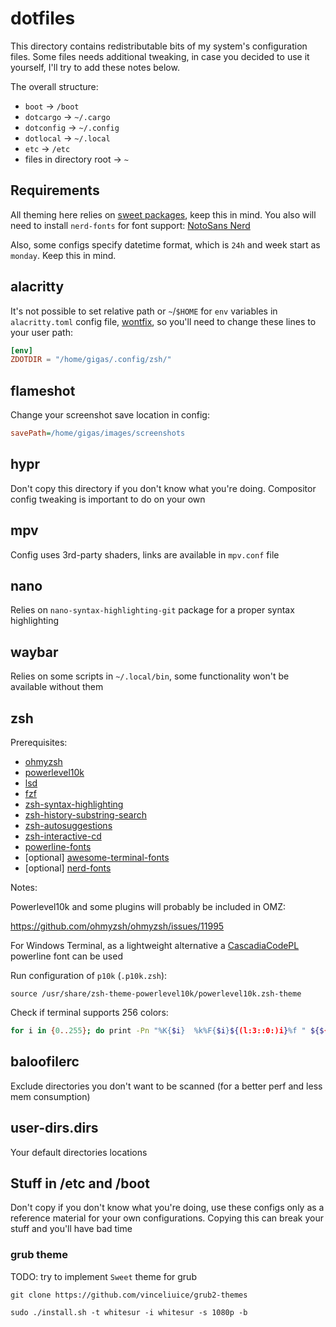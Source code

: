 # dotfiles

This directory contains redistributable bits of my system's configuration files. Some files needs additional tweaking, in case you decided to use it yourself, I'll try to add these notes below.

The overall structure:

- `boot` -> `/boot`
- `dotcargo` -> `~/.cargo`
- `dotconfig` -> `~/.config`
- `dotlocal` -> `~/.local`
- `etc` -> `/etc`
- files in directory root -> `~`

## Requirements

All theming here relies on [sweet packages](https://github.com/Gigas002/awesome-sweet), keep this in mind. You also will need to install `nerd-fonts` for font support: [NotoSans Nerd](https://github.com/ryanoasis/nerd-fonts/tree/master/patched-fonts/Noto)

Also, some configs specify datetime format, which is `24h` and week start as `monday`. Keep this in mind.

## alacritty

It's not possible to set relative path or `~`/`$HOME` for `env` variables in `alacritty.toml` config file, [wontfix](https://github.com/alacritty/alacritty/issues/7801), so you'll need to change these lines to your user path:

```toml
[env]
ZDOTDIR = "/home/gigas/.config/zsh/"
```

## flameshot

Change your screenshot save location in config:

```ini
savePath=/home/gigas/images/screenshots
```

## hypr

Don't copy this directory if you don't know what you're doing. Compositor config tweaking is important to do on your own

## mpv

Config uses 3rd-party shaders, links are available in `mpv.conf` file

## nano

Relies on `nano-syntax-highlighting-git` package for a proper syntax highlighting

## waybar

Relies on some scripts in `~/.local/bin`, some functionality won't be available without them

## zsh

Prerequisites:

- [ohmyzsh](https://github.com/ohmyzsh/ohmyzsh)
- [powerlevel10k](https://github.com/romkatv/powerlevel10k)
- [lsd](https://github.com/lsd-rs/lsd)
- [fzf](https://github.com/junegunn/fzf)
- [zsh-syntax-highlighting](https://github.com/zsh-users/zsh-syntax-highlighting)
- [zsh-history-substring-search](https://github.com/zsh-users/zsh-history-substring-search)
- [zsh-autosuggestions](https://github.com/zsh-users/zsh-autosuggestions)
- [zsh-interactive-cd](https://github.com/mrjohannchang/zsh-interactive-cd)
- [powerline-fonts](https://github.com/powerline/powerline)
- [optional] [awesome-terminal-fonts](https://github.com/gabrielelana/awesome-terminal-fonts)
- [optional] [nerd-fonts](https://github.com/ryanoasis/nerd-fonts)

Notes:

Powerlevel10k and some plugins will probably be included in OMZ:

https://github.com/ohmyzsh/ohmyzsh/issues/11995

For Windows Terminal, as a lightweight alternative a [CascadiaCodePL](https://github.com/microsoft/cascadia-code) powerline font can be used

Run configuration of `p10k` (`.p10k.zsh`):

`source /usr/share/zsh-theme-powerlevel10k/powerlevel10k.zsh-theme`

Check if terminal supports 256 colors:

```sh
for i in {0..255}; do print -Pn "%K{$i}  %k%F{$i}${(l:3::0:)i}%f " ${${(M)$((i%6)):#3}:+$'\n'}; done
```

## baloofilerc

Exclude directories you don't want to be scanned (for a better perf and less mem consumption)

## user-dirs.dirs

Your default directories locations

## Stuff in /etc and /boot

Don't copy if you don't know what you're doing, use these configs only as a reference material for your own configurations. Copying this can break your stuff and you'll have bad time

### grub theme

TODO: try to implement `Sweet` theme for grub

`git clone https://github.com/vinceliuice/grub2-themes`

`sudo ./install.sh -t whitesur -i whitesur -s 1080p -b`
